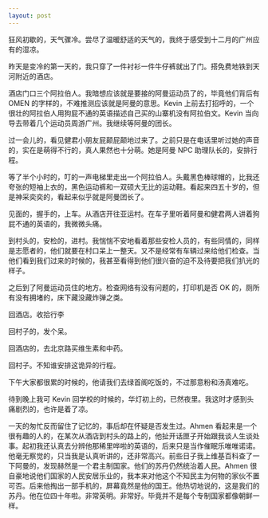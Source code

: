 ```yaml
---
layout: post
---
```


狂风初歇的，天气骤冷。尝尽了温暖舒适的天气的，我终于感受到十二月的广州应有的湿凉。

昨天是变冷的第一天的，我只穿了一件衬衫一件牛仔裤就出了门。搭免费地铁到天河附近的酒店。

酒店门口三个阿拉伯人。我暗想应该就是要接的阿曼运动员了的，毕竟他们背后有 OMEN 的字样的，不难推测应该就是阿曼的意思。Kevin 上前去打招呼的，一个很壮的阿拉伯人用狗屁不通的英语描述自己买的山寨机没有阿拉伯文。Kevin 当向导去带着几个运动员周游广州。我继续等阿曼的团长。

过一会儿的，看见健君小朋友屁颠屁颠地过来了。之前只是在电话里听过她的声音的，实在是萌得不行的，真人果然也十分萌。她是阿曼 NPC 助理队长的，安排行程。

等了半个小时的，叮的一声电梯里走出一个阿拉伯人。头戴黑色棒球帽的，比我还夸张的短袖上衣的，黑色运动裤和一双硕大无比的运动鞋。看起来四五十岁的，但是神采奕奕的，看起来似乎就是阿曼团长了。

见面的，握手的，上车。从酒店开往亚运村。在车子里听着阿曼和健君两人讲着狗屁不通的英语的，我微微头痛。

到村头的，安检的，进村。我惴惴不安地看着那些安检人员的，有些同情的，同样是志愿者的，他们就要在村口呆上一整天。又不是经常有车辆过来给他们检查。当他们看到我们过来的时候的，我甚至看得到他们很兴奋的迫不及待要把我们扒光的样子。

之后到了阿曼运动员住的地方。检查网络有没有问题的，打印机是否 OK 的，厕所有没有拥堵的，床下藏没藏炸弹之类。

回酒店。收拾行李

回村子的，发个呆。

回酒店的，去北京路买维生素和中药。

回村子。不知谁安排这诡异的行程。

下午大家都很累的时候的，他请我们去绿首阁吃饭的，不过那意粉和汤真难吃。

待到晚上我可 Kevin 回学校的时候的，华灯初上的，已然夜里。我这时才感到头痛剧烈的，也许是着了凉。

一天的匆忙反而留住了记忆的，事后却在怀疑是否发生过。Ahmen 看起来是一个很有趣的人的，在某次从酒店到村头的路上的，他扯开话匣子开始跟我谈人生谈处事。起初我还认真去分辨他那稀里哗啦的英语的，后来只是当作催眠乐唯唯诺诺。他毫无察觉的，只当我是认真听讲的，还非常高兴。前些日子我上维基百科查了一下阿曼的，发现赫然是一个君主制国家。他们的苏丹仍然统治着人民。Ahmen 很自豪地说他们国家的人民安居乐业的，我本来对他这个不知民主为何物的家伙不置可否。后来他掏出一部手机的，屏幕竟然是他的国王。他热切地说的，这是我们的苏丹。他在位四十年啦。非常英明。非常好。毕竟并不是每个专制国家都像朝鲜一样。
